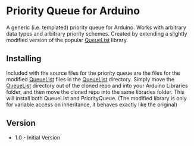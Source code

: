 # Priority Queue for Arduino
A generic (i.e. templated) priority queue for Arduino. Works with arbitrary data types and arbitrary priority schemes. Created by extending a slightly modified version of the popular [QueueList](https://playground.arduino.cc/Code/QueueList) library. 

## Installing
Included with the source files for the priority queue are the files for the modified
[QueueList](https://playground.arduino.cc/Code/QueueList) files in the [QueueList](./QueueList) directory. Simply
move the [QueueList](./QueueList) directory out of the cloned repo and into your Arduino Libraries folder, and then move
the cloned repo into the same libraries folder. This will install both QueueList and PriorityQueue. (The modified
library is only for variable access on inheritance, it behaves exactly like the original)

## Version

- 1.0 - Initial Version

